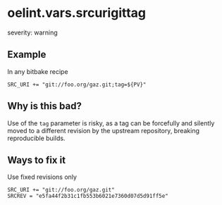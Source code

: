 # oelint.vars.srcurigittag

severity: warning

## Example

In any bitbake recipe

```
SRC_URI += "git://foo.org/gaz.git;tag=${PV}"
```

## Why is this bad?

Use of the ``tag`` parameter is risky, as a tag can be forcefully and silently moved to a different
revision by the upstream repository, breaking reproducible builds.

## Ways to fix it

Use fixed revisions only

```
SRC_URI += "git://foo.org/gaz.git"
SRCREV = "e5fa44f2b31c1fb553b6021e7360d07d5d91ff5e"
```
